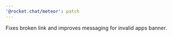 ```yaml
---
'@rocket.chat/meteor': patch
---
```


Fixes broken link and improves messaging for invalid apps banner.

